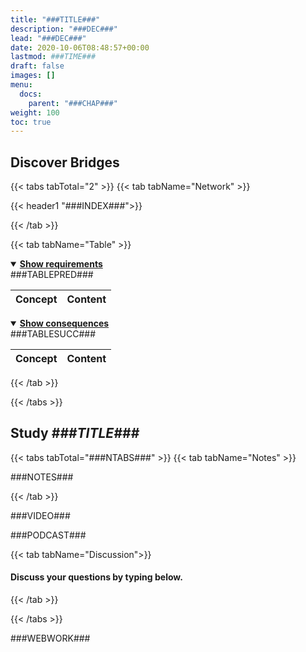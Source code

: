 ```yaml
---
title: "###TITLE###"
description: "###DEC###"
lead: "###DEC###"
date: 2020-10-06T08:48:57+00:00
lastmod: ###TIME###
draft: false
images: []
menu:
  docs:
    parent: "###CHAP###"
weight: 100
toc: true
---
```


## Discover Bridges

{{< tabs tabTotal="2" >}}
{{< tab tabName="Network" >}}

{{< header1 "###INDEX###">}}

{{< /tab >}}

{{< tab tabName="Table" >}}

<details open>
<summary><b><u>Show requirements</u></b></summary>
<div class="table-responsive-sm">
<table class="table">
<thead>
  <tr>
    <th scope="col">Concept</th>
    <th scope="col">Content</th>
  </tr>
</thead>
<tbody>
###TABLEPRED###
</tbody>
</table>
</div>
</details>

<details open>
<summary><b><u>Show consequences</u></b></summary>
<div class="table-responsive-sm">
<table class="table">
<thead>
  <tr>
    <th scope="col">Concept</th>
    <th scope="col">Content</th>
  </tr>
</thead>
<tbody>
###TABLESUCC###
</tbody>
</table>
</div>
</details>

{{< /tab >}}

{{< /tabs >}}

## Study *###TITLE###*

{{< tabs tabTotal="###NTABS###" >}}
{{< tab tabName="Notes" >}}

###NOTES###

{{< /tab >}}

###VIDEO###

###PODCAST###

{{< tab tabName="Discussion">}}

<h4>Discuss your questions by typing below.</h4>

<div id="vssue"></div>

{{< /tab >}}

{{< /tabs >}}


###WEBWORK###
